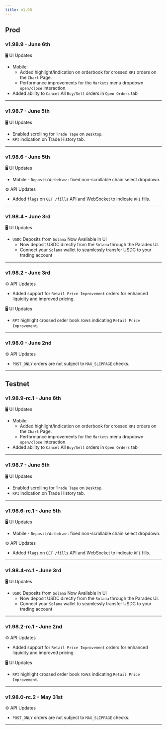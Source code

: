 ```yaml
---
title: v1.98
---
```

## Prod
### v1.98.9 - June 6th
🖥️  UI Updates
* Mobile: 
  * Added highlight/indication on orderbook for crossed `RPI` orders on the `Chart` Page.
  * Performance improvements for the `Markets` menu dropdown `open/close` interaction.
* Added ability to `Cancel` All `Buy/Sell` orders in `Open Orders` tab
---
### v1.98.7 - June 5th
🖥️  UI Updates
* Enabled scrolling for `Trade Tape` on `Desktop`.
* `RPI` indication on Trade History tab.
---
### v1.98.6 - June 5th
🖥️  UI Updates
* Mobile - `Deposit/Withdraw` : fixed non-scrollable chain select dropdown.

⚙️ API Updates
* Added `flags` on `GET /fills` API and WebSocket to indicate `RPI` fills.
---
### v1.98.4 - June 3rd  
🖥️  UI Updates
 * `USDC` Deposits from `Solana` Now Available in UI
   * Now deposit USDC directly from the `Solana` through the Paradex UI.
   * Connect your `Solana` wallet to seamlessly transfer USDC to your trading account
---
### v1.98.2 - June 3rd
⚙️ API Updates
 * Added support for `Retail Price Improvement` orders for enhanced liquidity and improved pricing.
  
🖥️  UI Updates
 * `RPI` highlight crossed order book rows indicating `Retail Price Improvement`.
---
### v1.98.0 - June 2nd
⚙️ API Updates
* `POST_ONLY` orders are not subject to `MAX_SLIPPAGE` checks.
---

## Testnet
### v1.98.9-rc.1 - June 6th
🖥️  UI Updates
* Mobile: 
  * Added highlight/indication on orderbook for crossed `RPI` orders on the `Chart` Page.
  * Performance improvements for the `Markets` menu dropdown `open/close` interaction.
* Added ability to `Cancel` All `Buy/Sell` orders in `Open Orders` tab
---
### v1.98.7 - June 5th
🖥️  UI Updates
* Enabled scrolling for `Trade Tape` on `Desktop`.
* `RPI` indication on Trade History tab.
---
### v1.98.6-rc.1 - June 5th
🖥️  UI Updates
* Mobile - `Deposit/Withdraw` : fixed non-scrollable chain select dropdown.

⚙️ API Updates
* Added `flags` on `GET /fills` API and WebSocket to indicate `RPI` fills.
---
### v1.98.4-rc.1 - June 3rd  
🖥️  UI Updates
 * `USDC` Deposits from `Solana` Now Available in UI
   * Now deposit USDC directly from the `Solana` through the Paradex UI.
   * Connect your `Solana` wallet to seamlessly transfer USDC to your trading account
---
### v1.98.2-rc.1 - June 2nd
⚙️ API Updates
 * Added support for `Retail Price Improvement` orders for enhanced liquidity and improved pricing.

🖥️  UI Updates
 * `RPI` highlight crossed order book rows indicating `Retail Price Improvement`.
---
### v1.98.0-rc.2 - May 31st
⚙️ API Updates
* `POST_ONLY` orders are not subject to `MAX_SLIPPAGE` checks.
---
